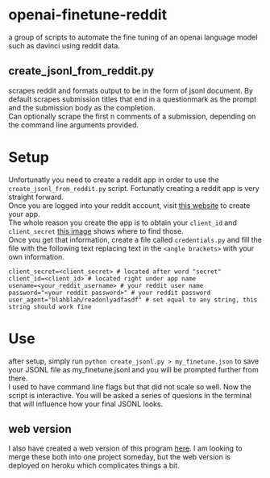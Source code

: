 # openai-finetune-reddit
a group of scripts to automate the fine tuning of an openai language model such as davinci using reddit data.
## create_jsonl_from_reddit.py
scrapes reddit and formats output to be in the form of jsonl document.  By default scrapes submission titles that end in a questionmark as the prompt and the submission body as the completion.  
Can optionally scrape the first n comments of a submission, depending on the command line arguments provided. 

# Setup
Unfortunatly you need to create a reddit app in order to use the `create_jsonl_from_reddit.py` script.  Fortunatly creating a reddit app is very straight forward.  
Once you are logged into your reddit account, visit [this website](https://www.reddit.com/prefs/apps/) to create your app.  
The whole reason you create the app is to obtain your `client_id` and `client_secret`  [this image](https://imgur.com/a/JqxNOvf) shows where to find those.    
Once you get that information, create a file called `credentials.py` and fill the file with the following text replacing text in the `<angle brackets>` with your own information.  
```
client_secret=<client_secret> # located after word "secret"
client_id=<client_id> # located right under app name
usename=<your_reddit_username> # your reddit user name
password="<your reddit password>" # your reddit password
user_agent="blahblah/readonlyadfasdf" # set equal to any string, this string should work fine
```
# Use
after setup, simply run `python create_jsonl.py > my_finetune.json` to save your JSONL file as my_finetune.jsonl and you will be prompted further from there.  
I used to have command line flags but that did not scale so well.  Now the script is interactive.  You will be asked a series of quesions in the terminal that will influence how your final JSONL looks.  
## web version
I also have created a web version of this program [here](https://github.com/brianSalk/reddit-finetune-frontend).  I am looking to merge these both into one project someday, but the web version is deployed on heroku which complicates things a bit.
